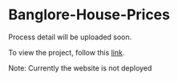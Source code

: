 # Banglore-House-Prices

Process detail will be uploaded soon.

To view the project, follow this [link](http://ec2-54-227-178-203.compute-1.amazonaws.com/).

Note: Currently the website is not deployed


